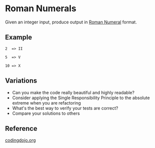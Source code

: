 # Roman Numerals

Given an integer input, produce output in [Roman Numeral](https://en.wikipedia.org/wiki/Roman_numerals) format.

## Example

`2  => II`

`5  => V`

`10 => X`

## Variations

* Can you make the code really beautiful and highly readable?
* Consider applying the Single Responsibility Principle to the absolute extreme when you are refactoring
* What's the best way to verify your tests are correct?
* Compare your solutions to others

## Reference 

[codingdojo.org](https://codingdojo.org/kata/RomanNumerals/)
